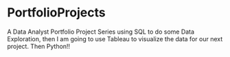 # PortfolioProjects
A Data Analyst Portfolio Project Series using SQL to do some Data Exploration, then
I am going to use Tableau to visualize the data  for our next project. Then Python!!
